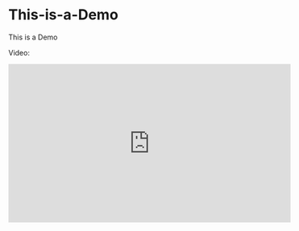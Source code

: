 # This-is-a-Demo
This is a Demo

Video: 

<iframe width="560" height="315" src="https://www.youtube.com/embed/uvA0441R4Z0" title="YouTube video player" frameborder="0" allow="accelerometer; autoplay; clipboard-write; encrypted-media; gyroscope; picture-in-picture" allowfullscreen></iframe>
